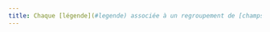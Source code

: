 ```yaml
---
title: Chaque [légende](#legende) associée à un regroupement de [champs de même nature](#champs-de-meme-nature) est-elle pertinente ?
---
```


